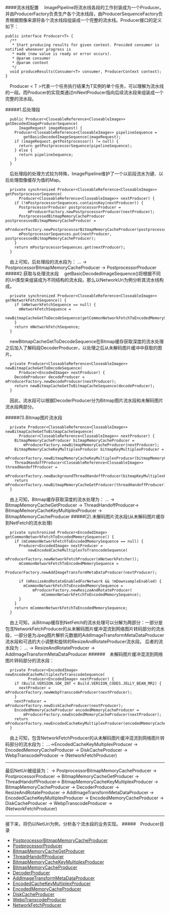 ####流水线配置
&#8195;ImagePipeline将流水线各段的工作封装成为一个Producer。并由ProducerFactory负责生产各个流水线段，由ProducerSequenceFactory负责根据图像来源将各个流水线段组装成一个完整的流水线。Producer接口的定义如下：
```
public interface Producer<T> {
  /**
   * Start producing results for given context. Provided consumer is notified whenever progress is
   * made (new value is ready or error occurs).
   * @param consumer
   * @param context
   */
  void produceResults(Consumer<T> consumer, ProducerContext context);
}
```
&#8195;Producer < T >代表一个任务执行结果为T实例的单个任务，可以理解为流水线的一段。而Producer的实现类通过mNextProducer指向后续流水段来组装成一个完整的流水段。

#####1.后处理段
```
  public Producer<CloseableReference<CloseableImage>> getDecodedImageProducerSequence(
      ImageRequest imageRequest) {
    Producer<CloseableReference<CloseableImage>> pipelineSequence =
        getBasicDecodedImageSequence(imageRequest);
    if (imageRequest.getPostprocessor() != null) {
      return getPostprocessorSequence(pipelineSequence);
    } else {
      return pipelineSequence;
    }
  }
```
&#8195;后处理段的处理方式较为特殊，ImagePipeline维护了一个以前段流水为键、以后处理图像缓存为值的Map。
```
  private synchronized Producer<CloseableReference<CloseableImage>> getPostprocessorSequence(
      Producer<CloseableReference<CloseableImage>> nextProducer) {
    if (!mPostprocessorSequences.containsKey(nextProducer)) {
      PostprocessorProducer postprocessorProducer =
          mProducerFactory.newPostprocessorProducer(nextProducer);
      PostprocessedBitmapMemoryCacheProducer postprocessedBitmapMemoryCacheProducer =
          mProducerFactory.newPostprocessorBitmapMemoryCacheProducer(postprocessorProducer);
      mPostprocessorSequences.put(nextProducer, postprocessedBitmapMemoryCacheProducer);
    }
    return mPostprocessorSequences.get(nextProducer);
  }
```
&#8195;由上可知，后处理段的流水段为：
... -> PostprocessorBitmapMemoryCacheProducer -> PostprocessorProducer
#####2.获取与处理流水段
&#8195;getBasicDecodedImageSequence()将根据不同的Uri类型来组装成为不同结构的流水段。那么以NetworkUri为例分析其流水线构成。
```
  private synchronized Producer<CloseableReference<CloseableImage>> getNetworkFetchSequence() {
    if (mNetworkFetchSequence == null) {
      mNetworkFetchSequence =
          newBitmapCacheGetToDecodeSequence(getCommonNetworkFetchToEncodedMemorySequence());
    }
    return mNetworkFetchSequence;
  }
```
&#8195;newBitmapCacheGetToDecodeSequence在Bitmap缓存获取深度的流水处理之后加入了解码段DecoderProducer，以处理之后从未解码图片缓冲中获取的图片。
```
  private Producer<CloseableReference<CloseableImage>> newBitmapCacheGetToDecodeSequence(
      Producer<EncodedImage> nextProducer) {
    DecodeProducer decodeProducer = mProducerFactory.newDecodeProducer(nextProducer);
    return newBitmapCacheGetToBitmapCacheSequence(decodeProducer);
  }
```
&#8195;因此，流水段可以根据DecoderProducer分为Bitmap图片流水段和未解码图片流水段两部分。

#####(1).Bitmap图片流水段
```
  private Producer<CloseableReference<CloseableImage>> newBitmapCacheGetToBitmapCacheSequence(
      Producer<CloseableReference<CloseableImage>> nextProducer) {
    BitmapMemoryCacheProducer bitmapMemoryCacheProducer =
        mProducerFactory.newBitmapMemoryCacheProducer(nextProducer);
    BitmapMemoryCacheKeyMultiplexProducer bitmapKeyMultiplexProducer =
        mProducerFactory.newBitmapMemoryCacheKeyMultiplexProducer(bitmapMemoryCacheProducer);
    ThreadHandoffProducer<CloseableReference<CloseableImage>> threadHandoffProducer =
        mProducerFactory.newBackgroundThreadHandoffProducer(bitmapKeyMultiplexProducer);
    return mProducerFactory.newBitmapMemoryCacheGetProducer(threadHandoffProducer);
  }
```
&#8195;由上可知，Bitmap缓存获取深度的流水处理为：
... -> BitmapMemoryCacheGetProducer -> ThreadHandoffProducer-> BitmapMemoryCacheKeyMultiplexProducer 
-> BitmapMemoryCacheProducer
#####(2).未解码图片流水段(从未解码图片缓存到NetFetch的流水处理)
```
  private synchronized Producer<EncodedImage> getCommonNetworkFetchToEncodedMemorySequence() {
    if (mCommonNetworkFetchToEncodedMemorySequence == null) {
      Producer<EncodedImage> nextProducer =
          newEncodedCacheMultiplexToTranscodeSequence(
              mProducerFactory.newNetworkFetchProducer(mNetworkFetcher));
      mCommonNetworkFetchToEncodedMemorySequence =
          ProducerFactory.newAddImageTransformMetaDataProducer(nextProducer);

      if (mResizeAndRotateEnabledForNetwork && !mDownsampleEnabled) {
        mCommonNetworkFetchToEncodedMemorySequence =
            mProducerFactory.newResizeAndRotateProducer(
                mCommonNetworkFetchToEncodedMemorySequence);
      }
    }
    return mCommonNetworkFetchToEncodedMemorySequence;
  }
```
&#8195;由上可知，从Bitmap缓存到NetFetch的流水处理可以分解为两部分：一部分是包含NetworkFetchProducer的从未解码图片缓冲混流到网络图片转码部分的流水段，一部分是为Jpeg图片解析元数据的AddImageTransformMetaDataProducer流水段和可选的大小调整和旋转的ResizeAndRotateProducer流水段。
后者的流水段为：
... -> ResizeAndRotateProducer -> AddImageTransformMetaDataProducer
######&#8195;未解码图片缓冲混流到网络图片转码部分的流水段：
```
  private Producer<EncodedImage> newEncodedCacheMultiplexToTranscodeSequence(
          Producer<EncodedImage> nextProducer) {
    if (Build.VERSION.SDK_INT < Build.VERSION_CODES.JELLY_BEAN_MR2) {
      nextProducer = mProducerFactory.newWebpTranscodeProducer(nextProducer);
    }
    nextProducer = mProducerFactory.newDiskCacheProducer(nextProducer);
    EncodedMemoryCacheProducer encodedMemoryCacheProducer =
        mProducerFactory.newEncodedMemoryCacheProducer(nextProducer);
    return mProducerFactory.newEncodedCacheKeyMultiplexProducer(encodedMemoryCacheProducer);
  }
```
&#8195;由上可知，包含NetworkFetchProducer的从未解码图片缓冲混流到网络图片转码部分的流水段为：
...->EncodedCacheKeyMultiplexProducer -> EncodedMemoryCacheProducer -> DiskCacheProducer -> WebpTranscodeProducer -> (NetworkFetchProducer)
___

最后NetUri被组装为：
-> PostprocessorBitmapMemoryCacheProducer -> PostprocessorProducer
-> BitmapMemoryCacheGetProducer -> ThreadHandoffProducer-> BitmapMemoryCacheKeyMultiplexProducer 
-> BitmapMemoryCacheProducer
-> DecoderProducer
-> ResizeAndRotateProducer -> AddImageTransformMetaDataProducer
-> EncodedCacheKeyMultiplexProducer -> EncodedMemoryCacheProducer -> DiskCacheProducer -> WebpTranscodeProducer 
-> (NetworkFetchProducer)
___
接下来，将仍以NetUri为例，分析各个流水段的业务实现。
#####&#8195;Producer目录
- [PostprocessorBitmapMemoryCacheProducer](https://github.com/icemoonlol/fresco-research-stuff/tree/master/main-stuff/imagepipeline/PostprocessorBitmapMemoryCacheProducer.md)
- [PostprocessorProducer](https://github.com/icemoonlol/fresco-research-stuff/tree/master/main-stuff/imagepipeline/PostprocessorProducer.md)
- [BitmapMemoryCacheGetProducer](https://github.com/icemoonlol/fresco-research-stuff/tree/master/main-stuff/imagepipeline/BitmapMemoryCacheGetProducer.md)
- [ThreadHandoffProducer](https://github.com/icemoonlol/fresco-research-stuff/tree/master/main-stuff/imagepipeline/ThreadHandoffProducer.md)
- [BitmapMemoryCacheKeyMultiplexProducer](https://github.com/icemoonlol/fresco-research-stuff/tree/master/main-stuff/imagepipeline/BitmapMemoryCacheKeyMultiplexProducer.md)
- [BitmapMemoryCacheProducer](https://github.com/icemoonlol/fresco-research-stuff/tree/master/main-stuff/imagepipeline/)
- [DecoderProducer](https://github.com/icemoonlol/fresco-research-stuff/tree/master/main-stuff/imagepipeline/BitmapMemoryCacheProducer.md)
- [AddImageTransformMetaDataProducer](https://github.com/icemoonlol/fresco-research-stuff/tree/master/main-stuff/imagepipeline/AddImageTransformMetaDataProducer.md)
- [EncodedCacheKeyMultiplexProducer](https://github.com/icemoonlol/fresco-research-stuff/tree/master/main-stuff/imagepipeline/EncodedCacheKeyMultiplexProducer.md)
- [EncodedMemoryCacheProducer](https://github.com/icemoonlol/fresco-research-stuff/tree/master/main-stuff/imagepipeline/EncodedMemoryCacheProducer.md)
- [DiskCacheProducer](https://github.com/icemoonlol/fresco-research-stuff/tree/master/main-stuff/imagepipeline/DiskCacheProducer.md)
- [WebpTranscodeProducer](https://github.com/icemoonlol/fresco-research-stuff/tree/master/main-stuff/imagepipeline/WebpTranscodeProducer.md)
- [NetworkFetchProducer](https://github.com/icemoonlol/fresco-research-stuff/tree/master/main-stuff/imagepipeline/NetworkFetchProducer.md)


